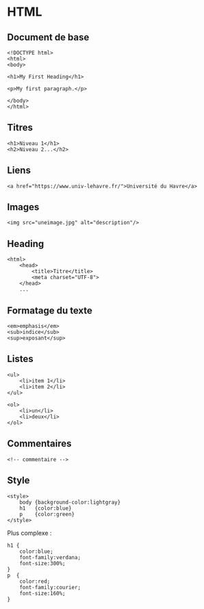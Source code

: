 # HTML


## Document de base

	<!DOCTYPE html>
	<html>
	<body>

	<h1>My First Heading</h1>

	<p>My first paragraph.</p>

	</body>
	</html>

## Titres

    <h1>Niveau 1</h1>
    <h2>Niveau 2...</h2>

## Liens

    <a href="https://www.univ-lehavre.fr/">Université du Havre</a>

## Images

    <img src="uneimage.jpg" alt="description"/>

## Heading

    <html>
        <head>
            <title>Titre</title>
            <meta charset="UTF-8">
        </head>
        ... 

## Formatage du texte

    <em>emphasis</em>
    <sub>indice</sub>
    <sup>exposant</sup>

## Listes

    <ul>
        <li>item 1</li>
        <li>item 2</li>
    </ul>

    <ol>
        <li>un</li>
        <li>deux</li>
    </ol>

## Commentaires

    <!-- commentaire -->

## Style

    <style>
        body {background-color:lightgray}
        h1   {color:blue}
        p    {color:green}
    </style>

Plus complexe :

    h1 {
        color:blue;
        font-family:verdana;
        font-size:300%;
    }
    p  {
        color:red;
        font-family:courier;
        font-size:160%;
    }

